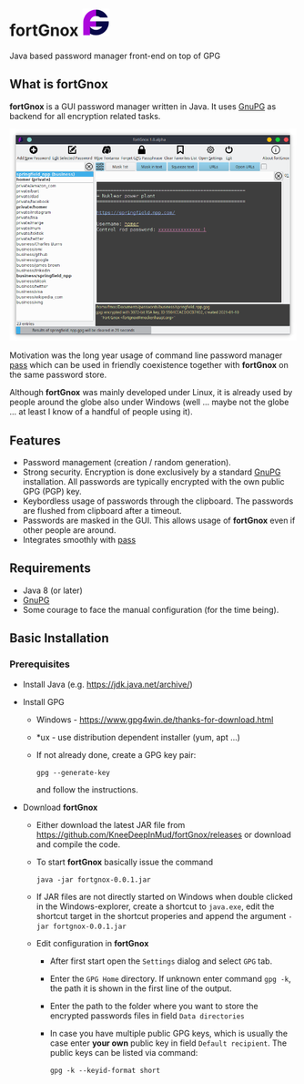 
# fortGnox  ![Logo](https://raw.githubusercontent.com/KneeDeepInMud/fortGnox/master/src/main/resources/org/mockenhaupt/fortgnox/fortGnox48.png "fortGnox Logo") 

Java based password manager front-end on top of GPG




## What is **fortGnox**

__fortGnox__ is a GUI password manager written in Java. It uses [GnuPG](https://gnupg.org/) as backend for all encryption related tasks.

![Screenshot](https://raw.githubusercontent.com/KneeDeepInMud/fortGnox/master/resources/fortGnox_Screenshot.png "fortGnox screenshot") 

Motivation was the long year usage of command line password manager [pass](https://www.passwordstore.org/) which can be used in friendly coexistence together with __fortGnox__ on the same password store.

Although __fortGnox__ was mainly developed under Linux, it is already used by people around the globe also under Windows (well ... maybe not the globe ... at least I know of a handful of people using it).

## Features ##
- Password management (creation / random generation).
- Strong security. Encryption is done exclusively by a standard [GnuPG](https://gnupg.org/) installation. All passwords are typically encrypted with the own public GPG (PGP) key.
- Keybordless usage of passwords through the clipboard. The passwords are flushed from clipboard after a timeout.
- Passwords are masked in the GUI. This allows usage of __fortGnox__ even if other people are around.
- Integrates smoothly with [pass](https://www.passwordstore.org/)

## Requirements ##

- Java 8 (or later)
- [GnuPG](https://gnupg.org/)
- Some courage to face the manual configuration (for the time being).


## Basic Installation ##

### Prerequisites
- Install Java (e.g. https://jdk.java.net/archive/)
- Install GPG
    - Windows - https://www.gpg4win.de/thanks-for-download.html 
    - *ux - use distribution dependent installer (yum, apt ...)
    - If not already done, create a GPG key pair:

          gpg --generate-key

      and follow the instructions.


- Download __fortGnox__
  
    - Either download the latest JAR file from https://github.com/KneeDeepInMud/fortGnox/releases or download and compile the code.

    - To start  __fortGnox__ basically issue the command

          java -jar fortgnox-0.0.1.jar

    - If JAR files are not directly started on Windows when double clicked in the Windows-explorer, create a shortcut to `java.exe`, edit the shortcut target in the shortcut properies and append the argument `-jar fortgnox-0.0.1.jar`

    - Edit configuration in __fortGnox__
        - After first start open the `Settings` dialog and select `GPG` tab.
        - Enter the `GPG Home` directory. If unknown enter command `gpg -k`, the path it is shown in the first line of the output.
        - Enter the path to the folder where you want to store the encrypted passwords files in field `Data directories`
        - In case you have multiple public GPG keys, which is usually the case enter **your own** public key in field `Default recipient`. The public keys can be listed via command:
               
              gpg -k --keyid-format short


